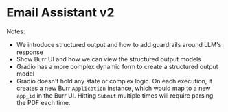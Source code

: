 # Email Assistant v2

Notes:
- We introduce structured output and how to add guardrails around LLM's response
- Show Burr UI and how we can view the structured output models
- Gradio has a more complex dynamic form to create a structured output model
- Gradio doesn't hold any state or complex logic. On each execution, it creates a new Burr `Application` instance, which would map to a new `app_id` in the Burr UI. Hitting `Submit` multiple times will require parsing the PDF each time.